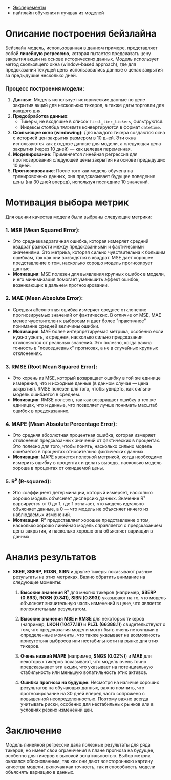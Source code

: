 - [Эксперементы](https://colab.research.google.com/drive/16Kgw0fNPv0B6oWXHEPdaxAO-yhAG2ZH7?usp=sharing)
- пайплайн обучения и лучшая из моделей


# Описание построения бейзлайна

Бейзлайн модель, использованная в данном примере, представляет собой **линейную регрессию**, которая пытается предсказать цену закрытия акции на основе исторических данных. Модель использует метод скользящего окна (window-based approach), где для предсказания текущей цены использовались данные о ценах закрытия за предыдущие несколько дней.

### Процесс построения модели:
1. **Данные**: Модель использует исторические данные по цене закрытия акций для нескольких тикеров, а также даты торговли для каждого дня.
2. **Предобработка данных**: 
   - Тикеры, не входящие в список `first_tier_tickers`, фильтруются.
   - Индексы столбца `TRADEDATE` конвертируются в формат `datetime`.
3. **Скользящее окно (windowing)**: Для каждого тикера создаются окна с историей цен закрытия размером в 10 дней. Эти окна используются как входные данные для модели, а следующая цена закрытия (через 10 дней) — как целевая переменная.
4. **Моделирование**: Применяется линейная регрессия для прогнозирования следующей цены закрытия на основе предыдущих 10 дней.
5. **Прогнозирование**: После того как модель обучена на тренировочных данных, она предсказывает будущее поведение цены (на 30 дней вперед), используя последние 10 значений.

# Мотивация выбора метрик

Для оценки качества модели были выбраны следующие метрики:

### 1. **MSE (Mean Squared Error)**:
   - Это среднеквадратичная ошибка, которая измеряет средний квадрат разности между предсказанными и фактическими значениями. Это метрика, которая сильно чувствительна к большим ошибкам, так как они возводятся в квадрат. MSE дает хорошее представление о том, насколько хорошо модель прогнозирует данные.
   - **Мотивация**: MSE полезен для выявления крупных ошибок в модели, и его минимизация помогает уменьшить эффект ошибок, возникающих в дальнем прогнозировании.

### 2. **MAE (Mean Absolute Error)**:
   - Средняя абсолютная ошибка измеряет среднее отклонение прогнозируемых значений от фактических. В отличие от MSE, MAE менее чувствителен к выбросам и дает более "практичное" понимание средней величины ошибки.
   - **Мотивация**: MAE более интерпретируемая метрика, особенно если нужно узнать, в среднем, насколько сильно предсказания отклоняются от реальных значений. Это полезно, когда важна точность в "повседневных" прогнозах, а не в случайных крупных отклонениях.

### 3. **RMSE (Root Mean Squared Error)**:
   - Это корень из MSE, который возвращает ошибку в той же единице измерения, что и исходные данные (в данном случае — цена закрытия). RMSE полезен для того, чтобы увидеть, как сильно модель ошибается в среднем.
   - **Мотивация**: RMSE полезен, так как возвращает ошибку в тех же единицах, что и данные, что позволяет лучше понимать масштаб ошибок в предсказаниях.

### 4. **MAPE (Mean Absolute Percentage Error)**:
   - Это средняя абсолютная процентная ошибка, которая измеряет отклонения предсказанных значений от фактических в процентах. Это полезно для того, чтобы понять, насколько сильно модель ошибается в процентах относительно фактических данных.
   - **Мотивация**: MAPE является полезной метрикой, когда необходимо измерить ошибку в процентах и делать выводы, насколько модель хороша в процентах от ожидаемой цены.

### 5. **R² (R-squared)**:
   - Это коэффициент детерминации, который измеряет, насколько хорошо модель объясняет дисперсию данных. Значение R² варьируется от 0 до 1, где 1 означает, что модель идеально объясняет данные, а 0 — что модель не объясняет ничего из наблюдаемых изменений.
   - **Мотивация**: R² предоставляет хорошее представление о том, насколько хорошо линейная модель справляется с предсказанием цены закрытия, и насколько хорошо она объясняет вариации в данных.

# Анализ результатов

- **SBER, SBERP, ROSN, SIBN** и другие тикеры показывают разные результаты на этих метриках. Важно обратить внимание на следующие моменты:
  
  1. **Высокие значения R²** для многих тикеров (например, **SBERP (0.693)**, **ROSN (0.841)**, **SIBN (0.893)**) указывают на то, что модель объясняет значительную часть изменений в цене, что является положительным результатом.
  
  2. **Высокие значения MSE и RMSE** для некоторых тикеров (например, **LKOH (10477.18)** и **PLZL (66388.1)**) свидетельствуют о том, что предсказания модели могут быть очень неточными в определенные моменты, что также указывает на возможность присутствия выбросов или нестабильности на рынке для этих тикеров.

  3. **Очень низкий MAPE** (например, **SNGS (0.02%)**) и **MAE** для некоторых тикеров показывают, что модель очень точно предсказывает эти акции, что указывает на потенциальную стабильность или меньшую волатильность этих активов.

  4. **Ошибка прогноза на будущее**: Несмотря на наличие хороших результатов на обучающих данных, важно помнить, что прогнозирование на 30 дней вперед часто сопряжено с повышенной неопределенностью. Поэтому важно всегда учитывать риски, особенно для нестабильных рынков или в условиях резких изменений цен.

# Заключение

Модель линейной регрессии дала полезные результаты для ряда тикеров, но имеет свои ограничения в плане прогноза на будущее, особенно для тикеров с высокой волатильностью. Выбор метрик оказался обоснованным, так как они дают всестороннюю картину качества модели, включая как точность, так и способность модели объяснять вариацию в данных.
